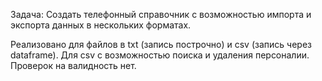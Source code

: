 Задача: Создать телефонный справочник с возможностью импорта и экспорта данных в нескольких форматах.

Реализовано для файлов в txt (запись построчно) и csv (запись через dataframe).
Для csv с возможностью поиска и удаления персоналии.
Проверок на валидность нет.